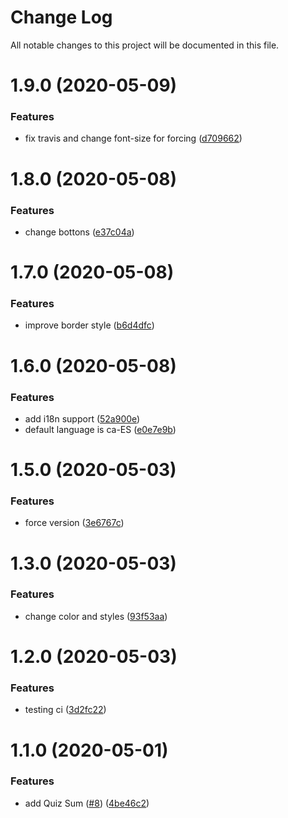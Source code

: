 # Change Log

All notable changes to this project will be documented in this file.

# 1.9.0 (2020-05-09)


### Features

* fix travis and change font-size for forcing ([d709662](https://github.com/oscar-raig/kikilo-uilib-components/commit/d70966219d7b6f66ee72edbe0e3fae0e593ae420))



# 1.8.0 (2020-05-08)


### Features

* change bottons ([e37c04a](https://github.com/oscar-raig/kikilo-uilib-components/commit/e37c04a58ecd3d0bafbf526df64c0dce418a5210))



# 1.7.0 (2020-05-08)


### Features

* improve border style ([b6d4dfc](https://github.com/oscar-raig/kikilo-uilib-components/commit/b6d4dfceaf70360509a35789469e66bbdb90ce2c))



# 1.6.0 (2020-05-08)


### Features

* add i18n support ([52a900e](https://github.com/oscar-raig/kikilo-uilib-components/commit/52a900e0f913550222c65db70aeded15999f5af7))
* default language is ca-ES ([e0e7e9b](https://github.com/oscar-raig/kikilo-uilib-components/commit/e0e7e9bc4054a78ecb2da9da24da3048eab0d36c))



# 1.5.0 (2020-05-03)


### Features

* force version ([3e6767c](https://github.com/oscar-raig/kikilo-uilib-components/commit/3e6767cff2627a78a85aa0e839309f3c5c53f5ab))



# 1.3.0 (2020-05-03)


### Features

* change color and styles ([93f53aa](https://github.com/oscar-raig/kikilo-uilib-components/commit/93f53aa90f3e3b6532df4a6b97d2ee5b4ed549a9))



# 1.2.0 (2020-05-03)


### Features

* testing ci ([3d2fc22](https://github.com/oscar-raig/kikilo-uilib-components/commit/3d2fc22e608a0465b09edf0b75f307afad10600e))



# 1.1.0 (2020-05-01)


### Features

* add Quiz Sum ([#8](https://github.com/oscar-raig/kikilo-uilib-components/issues/8)) ([4be46c2](https://github.com/oscar-raig/kikilo-uilib-components/commit/4be46c2199e9743cfecf530b9524b35bb7710c6e))



